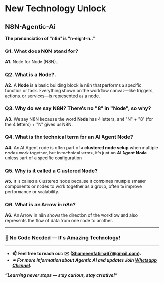 # New Technology Unlock

## N8N-Agentic-Ai

**The pronunciation of "n8n" is "n-eight-n.."**

### Q1. What does **N8N** stand for?
**A1.** Node for Node (N8N)..

### Q2. What is a Node?.
**A2.** A **Node** is a basic building block in n8n that performs a specific function or task. Everything shown on the workflow canvas—like triggers, actions, or services—is represented as a node.

### Q3. Why do we say N8N? There's no "8" in "Node", so why?
**A3.** We say N8N because the word **Node** has 4 letters, and "N" + "8" (for the 4 letters) + "N" gives us N8N.

### Q4. What is the technical term for an AI Agent Node?
**A4.** An AI Agent node is often part of a **clustered node setup** when multiple nodes work together, but in technical terms, it's just an **AI Agent Node** unless part of a specific configuration.

### Q5. Why is it called a Clustered Node?
**A5.** It is called a Clustered Node because it combines multiple smaller components or nodes to work together as a group, often to improve performance or scalability.

### Q6. What is an Arrow in n8n?
**A6.** An Arrow in n8n shows the direction of the workflow and also represents the flow of data from one node to another.

---

### 🚀 No Code Needed — It's Amazing Technology!

---
- **📫 Feel free to reach out: **✉️ (Sharmeenfatima67@gmail.com).****
- ***✒ For more information about Agentic Ai and updates Join **[Whatsapp Channel](https://whatsapp.com/channel/0029VbAqY7w002TIRJYUHG3X).*****

***“Learning never stops — stay curious, stay creative!”***
